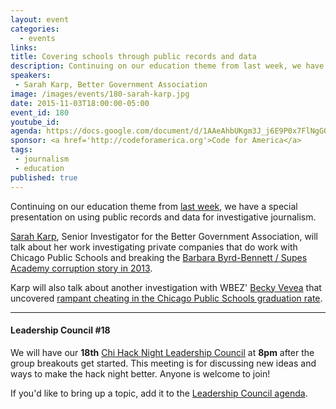 ```yaml
---
layout: event
categories: 
  - events
links:
title: Covering schools through public records and data
description: Continuing on our education theme from last week, we have a special presentation on using public records and data for investigative journalism. Sarah Karp, Senior Investigator for the Better Government Association, will talk about her work investigating private companies that do work with Chicago Public Schools and breaking the Barbara Byrd-Bennett / Supes Academy corruption story in 2013.
speakers:
 - Sarah Karp, Better Government Association
image: /images/events/180-sarah-karp.jpg
date: 2015-11-03T18:00:00-05:00
event_id: 180
youtube_id: 
agenda: https://docs.google.com/document/d/1AAeAhbUKgm3J_j6E9P0x7FlNgGOOHEAqBjmtgCRPue0/edit#
sponsor: <a href='http://codeforamerica.org'>Code for America</a>
tags: 
 - journalism
 - education
published: true
---
```


Continuing on our education theme from [last week](/events/2015/10/27/your-cps.html), we have a special presentation on using public records and data for investigative journalism.

[Sarah Karp](https://twitter.com/sskedreporter), Senior Investigator for the Better Government Association, will talk about her work investigating private companies that do work with Chicago Public Schools and breaking the [Barbara Byrd-Bennett / Supes Academy corruption story in 2013](http://catalyst-chicago.org/2013/07/20-million-no-bid-contract-raises-questions-about-supes-academy/). 

Karp will also talk about another investigation with WBEZ' [Becky Vevea](https://twitter.com/beckyvevea) that uncovered [rampant cheating in the Chicago Public Schools graduation rate](http://www.wbez.org/news/emanuel-touts-bogus-graduation-rate-112163).

---

#### Leadership Council #18

We will have our **18th** [Chi Hack Night Leadership Council](http://chihacknight.org/leadership-council.html) at **8pm** after the group breakouts get started. This meeting is for discussing new ideas and ways to make the hack night better. Anyone is welcome to join! 

If you'd like to bring up a topic, add it to the [Leadership Council agenda](https://docs.google.com/document/d/1czFgJHf6Tm__RHTLc40z9tKtxwbrmCLz1dQHRQ2VYEs/edit#).